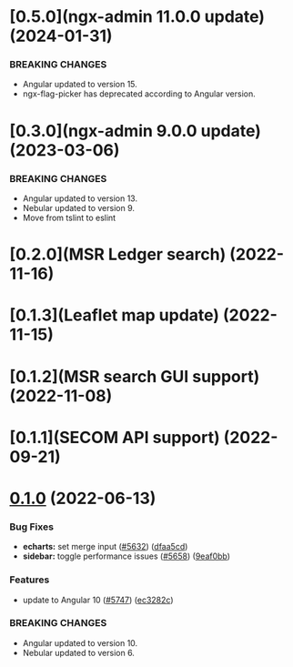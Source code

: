 <a name="0.5.0"></a>
# [0.5.0](ngx-admin 11.0.0 update) (2024-01-31)

### BREAKING CHANGES

- Angular updated to version 15.
- ngx-flag-picker has deprecated according to Angular version.

<a name="0.3.0"></a>
# [0.3.0](ngx-admin 9.0.0 update) (2023-03-06)

### BREAKING CHANGES

- Angular updated to version 13.
- Nebular updated to version 9.
- Move from tslint to eslint


<a name="0.2.0"></a>
# [0.2.0](MSR Ledger search) (2022-11-16)

<a name="0.1.3"></a>
# [0.1.3](Leaflet map update) (2022-11-15)

<a name="0.1.2"></a>
# [0.1.2](MSR search GUI support) (2022-11-08)

<a name="0.1.1"></a>
# [0.1.1](SECOM API support) (2022-09-21)

<a name="0.1.0"></a>
# [0.1.0]() (2022-06-13)

### Bug Fixes

* **echarts:** set merge input ([#5632](https://github.com/akveo/ngx-admin/issues/5632)) ([dfaa5cd](https://github.com/akveo/ngx-admin/commit/dfaa5cd))
* **sidebar:** toggle performance issues ([#5658](https://github.com/akveo/ngx-admin/issues/5658)) ([9eaf0bb](https://github.com/akveo/ngx-admin/commit/9eaf0bb))


### Features

* update to Angular 10 ([#5747](https://github.com/akveo/ngx-admin/issues/5747)) ([ec3282c](https://github.com/akveo/ngx-admin/commit/ec3282c))

### BREAKING CHANGES

- Angular updated to version 10.
- Nebular updated to version 6.
